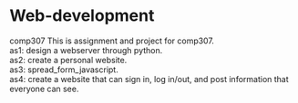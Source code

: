 # Web-development
comp307
This is assignment and project for comp307.  
as1: design a webserver through python.  
as2: create a personal website.  
as3: spread_form_javascript.  
as4: create a website that can sign in, log in/out, and post information that everyone can see.
